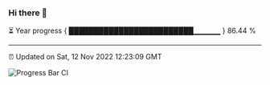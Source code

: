 ### Hi there 👋

⏳ Year progress { █████████████████████████▁▁▁▁▁ } 86.44 %

---

⏰ Updated on Sat, 12 Nov 2022 12:23:09 GMT

![Progress Bar CI](https://github.com/liununu/liununu/workflows/Progress%20Bar%20CI/badge.svg)
